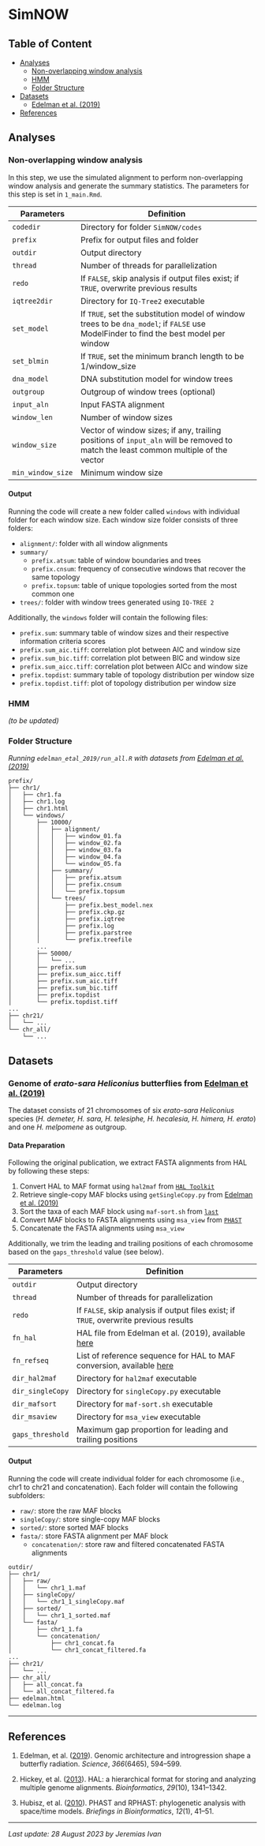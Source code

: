 # SimNOW

## Table of Content
- <a href="#analyses">Analyses</a>
    - <a href="#now">Non-overlapping window analysis</a>
    - <a href="#hmm">HMM</a>
    - <a href="#foldstr">Folder Structure</a>
- <a href="#datasets">Datasets</a>
    - <a href="#edelman">Edelman et al. (2019)</a>
- <a href="#refs">References</a>

## <a id="analyses">Analyses</a>

### <a id="now">Non-overlapping window analysis</a>
In this step, we use the simulated alignment to perform non-overlapping window analysis and generate the summary statistics. The parameters for this step is set in `1_main.Rmd`.

| Parameters        | Definition                                                                                                                            |
| ----------------- | ------------------------------------------------------------------------------------------------------------------------------------- |
| `codedir`         | Directory for folder `SimNOW/codes`                                                                                                   |
| `prefix`          | Prefix for output files and folder                                                                                                    | 
| `outdir`          | Output directory                                                                                                                      |
| `thread`          | Number of threads for parallelization                                                                                                 |
| `redo`            | If `FALSE`, skip analysis if output files exist; if `TRUE`, overwrite previous results                                                |
| `iqtree2dir`      | Directory for `IQ-Tree2` executable                                                                                                   |
| `set_model`       | If `TRUE`, set the substitution model of window trees to be `dna_model`; if `FALSE` use ModelFinder to find the best model per window |
| `set_blmin`       | If `TRUE`, set the minimum branch length to be 1/window_size                                                                          |
| `dna_model`       | DNA substitution model for window trees                                                                                               |
| `outgroup`        | Outgroup of window trees (optional)                                                                                                   |
| `input_aln`       | Input FASTA alignment                                                                                                                 |
| `window_len`      | Number of window sizes                                                                                                                |
| `window_size`     | Vector of window sizes; if any, trailing positions of `input_aln` will be removed to match the least common multiple of the vector    |
| `min_window_size` | Minimum window size                                                                                                                   |

#### Output
Running the code will create a new folder called `windows` with individual folder for each window size. Each window size folder consists of three folders:
- `alignment/`: folder with all window alignments
- `summary/`
    - `prefix.atsum`: table of window boundaries and trees
    - `prefix.cnsum`: frequency of consecutive windows that recover the same topology
    - `prefix.topsum`: table of unique topologies sorted from the most common one
- `trees/`: folder with window trees generated using `IQ-TREE 2`

Additionally, the `windows` folder will contain the following files:
- `prefix.sum`: summary table of window sizes and their respective information criteria scores
- `prefix.sum_aic.tiff`: correlation plot between AIC and window size
- `prefix.sum_bic.tiff`: correlation plot between BIC and window size
- `prefix.sum_aicc.tiff`: correlation plot between AICc and window size
- `prefix.topdist`: summary table of topology distribution per window size
- `prefix.topdist.tiff`: plot of topology distribution per window size

### <a id="hmm">HMM</a>
*(to be updated)*

### <a id="foldstr">Folder Structure</a>
*Running `edelman_etal_2019/run_all.R` with datasets from <a href="#edelman">Edelman et al. (2019)</a>*
```
prefix/
├── chr1/
│   ├── chr1.fa
│   ├── chr1.log
│   ├── chr1.html
│   └── windows/
│       ├── 10000/
│       │   ├── alignment/
│       │   │   ├── window_01.fa
│       │   │   ├── window_02.fa
│       │   │   ├── window_03.fa
│       │   │   ├── window_04.fa
│       │   │   └── window_05.fa
│       │   ├── summary/
│       │   │   ├── prefix.atsum
│       │   │   ├── prefix.cnsum
│       │   │   └── prefix.topsum
│       │   └── trees/
│       │       ├── prefix.best_model.nex
│       │       ├── prefix.ckp.gz
│       │       ├── prefix.iqtree
│       │       ├── prefix.log
│       │       ├── prefix.parstree
│       │       └── prefix.treefile
│       ...
│       ├── 50000/
│       │   └── ...
│       ├── prefix.sum
│       ├── prefix.sum_aicc.tiff
│       ├── prefix.sum_aic.tiff
│       ├── prefix.sum_bic.tiff
│       ├── prefix.topdist
│       └── prefix.topdist.tiff
...
├── chr21/
│   └── ...
└── chr_all/
    └── ...
```

## <a id="datasets">Datasets</a>

### <a id="edelman">Genome of *erato-sara Heliconius* butterflies from <a href="https://doi.org/10.1126/science.aaw2090">Edelman et al. (2019)</a></a>
The dataset consists of 21 chromosomes of six *erato-sara Heliconius* species (*H. demeter, H. sara, H. telesiphe, H. hecalesia, H. himera, H. erato*) and one *H. melpomene* as outgroup.

#### Data Preparation
Following the original publication, we extract FASTA alignments from HAL by following these steps:
1. Convert HAL to MAF format using `hal2maf` from <a href="https://github.com/ComparativeGenomicsToolkit/hal">`HAL Toolkit`</a>
2. Retrieve single-copy MAF blocks using `getSingleCopy.py` from <a href="https://doi.org/10.5281/zenodo.3401692">Edelman et al. (2019)</a>
3. Sort the taxa of each MAF block using `maf-sort.sh` from <a href="https://github.com/UCSantaCruzComputationalGenomicsLab/last">`last`</a>
4. Convert MAF blocks to FASTA alignments using `msa_view` from <a href="http://compgen.cshl.edu/phast/">`PHAST`</a>
5. Concatenate the FASTA alignments using `msa_view`

Additionally, we trim the leading and trailing positions of each chromosome based on the `gaps_threshold` value (see below).

| Parameters       | Definition                                                                                                      |
| ---------------- | --------------------------------------------------------------------------------------------------------------- |
| `outdir`         | Output directory                                                                                                |
| `thread`         | Number of threads for parallelization                                                                           |
| `redo`           | If `FALSE`, skip analysis if output files exist; if `TRUE`, overwrite previous results                          |
| `fn_hal`         | HAL file from Edelman et al. (2019), available <a href="https://doi.org/10.5061/dryad.b7bj832">here</a>     |
| `fn_refseq`      | List of reference sequence for HAL to MAF conversion, available <a href="edelman_etal_2019/refseq.txt">here</a> |
| `dir_hal2maf`    | Directory for `hal2maf` executable                                                                              |
| `dir_singleCopy` | Directory for `singleCopy.py` executable                                                                        |
| `dir_mafsort`    | Directory for `maf-sort.sh` executable                                                                          |
| `dir_msaview`    | Directory for `msa_view` executable                                                                             |
| `gaps_threshold` | Maximum gap proportion for leading and trailing positions                                                       |

#### Output
Running the code will create individual folder for each chromosome (i.e., chr1 to chr21 and concatenation). Each folder will contain the following subfolders:
- `raw/`: store the raw MAF blocks
- `singleCopy/`: store single-copy MAF blocks
- `sorted/`: store sorted MAF blocks
- `fasta/`: store FASTA alignment per MAF block
    - `concatenation/`: store raw and filtered concatenated FASTA alignments

```
outdir/
├── chr1/
│   ├── raw/
│   │   └── chr1_1.maf
│   ├── singleCopy/
│   │   └── chr1_1_singleCopy.maf
│   ├── sorted/
│   │   └── chr1_1_sorted.maf
│   └── fasta/
│       ├── chr1_1.fa
│       └── concatenation/
│           ├── chr1_concat.fa
│           └── chr1_concat_filtered.fa
...
├── chr21/
│   └── ...
├── chr_all/
│   ├── all_concat.fa
│   └── all_concat_filtered.fa
├── edelman.html
└── edelman.log 
```

---
## <a id="refs">References</a>
1. Edelman, et al. (<a href="https://doi.org/10.1126/science.aaw2090">2019</a>). Genomic architecture and introgression shape a butterfly radiation. *Science*, *366*(6465), 594–599.

2. Hickey, et al. (<a href="https://doi.org/10.1093/bioinformatics/btt128">2013</a>). HAL: a hierarchical format for storing and analyzing multiple genome alignments. *Bioinformatics*, *29*(10), 1341–1342.

3. Hubisz, et al. (<a href="https://doi.org/10.1093/bib/bbq072">2010</a>). PHAST and RPHAST: phylogenetic analysis with space/time models. *Briefings in Bioinformatics*, *12*(1), 41–51.

---
*Last update: 28 August 2023 by Jeremias Ivan*